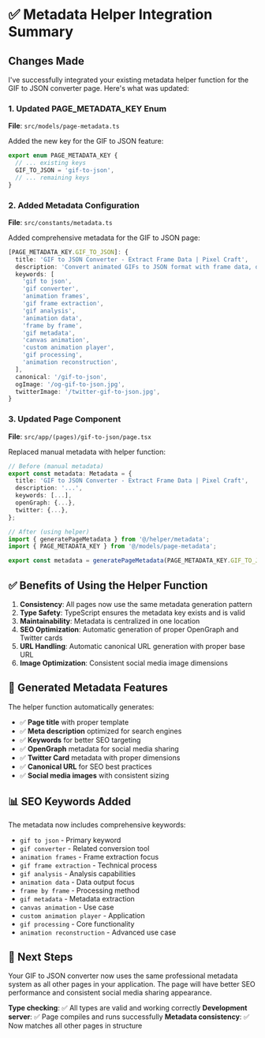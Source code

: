 # ✅ Metadata Helper Integration Summary

## Changes Made

I've successfully integrated your existing metadata helper function for the GIF to JSON converter page. Here's what was updated:

### 1. **Updated PAGE_METADATA_KEY Enum**

**File**: `src/models/page-metadata.ts`

Added the new key for the GIF to JSON feature:

```typescript
export enum PAGE_METADATA_KEY {
  // ... existing keys
  GIF_TO_JSON = 'gif-to-json',
  // ... remaining keys
}
```

### 2. **Added Metadata Configuration**

**File**: `src/constants/metadata.ts`

Added comprehensive metadata for the GIF to JSON page:

```typescript
[PAGE_METADATA_KEY.GIF_TO_JSON]: {
  title: 'GIF to JSON Converter - Extract Frame Data | Pixel Craft',
  description: 'Convert animated GIFs to JSON format with frame data, delays, and metadata. Perfect for custom animation players, frame analysis, and web development.',
  keywords: [
    'gif to json',
    'gif converter',
    'animation frames',
    'gif frame extraction',
    'gif analysis',
    'animation data',
    'frame by frame',
    'gif metadata',
    'canvas animation',
    'custom animation player',
    'gif processing',
    'animation reconstruction',
  ],
  canonical: '/gif-to-json',
  ogImage: '/og-gif-to-json.jpg',
  twitterImage: '/twitter-gif-to-json.jpg',
}
```

### 3. **Updated Page Component**

**File**: `src/app/(pages)/gif-to-json/page.tsx`

Replaced manual metadata with helper function:

```typescript
// Before (manual metadata)
export const metadata: Metadata = {
  title: 'GIF to JSON Converter - Extract Frame Data | Pixel Craft',
  description: '...',
  keywords: [...],
  openGraph: {...},
  twitter: {...},
};

// After (using helper)
import { generatePageMetadata } from '@/helper/metadata';
import { PAGE_METADATA_KEY } from '@/models/page-metadata';

export const metadata = generatePageMetadata(PAGE_METADATA_KEY.GIF_TO_JSON);
```

## ✅ Benefits of Using the Helper Function

1. **Consistency**: All pages now use the same metadata generation pattern
2. **Type Safety**: TypeScript ensures the metadata key exists and is valid
3. **Maintainability**: Metadata is centralized in one location
4. **SEO Optimization**: Automatic generation of proper OpenGraph and Twitter cards
5. **URL Handling**: Automatic canonical URL generation with proper base URL
6. **Image Optimization**: Consistent social media image dimensions

## 🎯 Generated Metadata Features

The helper function automatically generates:

- ✅ **Page title** with proper template
- ✅ **Meta description** optimized for search engines
- ✅ **Keywords** for better SEO targeting
- ✅ **OpenGraph** metadata for social media sharing
- ✅ **Twitter Card** metadata with proper dimensions
- ✅ **Canonical URL** for SEO best practices
- ✅ **Social media images** with consistent sizing

## 📊 SEO Keywords Added

The metadata now includes comprehensive keywords:

- `gif to json` - Primary keyword
- `gif converter` - Related conversion tool
- `animation frames` - Frame extraction focus
- `gif frame extraction` - Technical process
- `gif analysis` - Analysis capabilities
- `animation data` - Data output focus
- `frame by frame` - Processing method
- `gif metadata` - Metadata extraction
- `canvas animation` - Use case
- `custom animation player` - Application
- `gif processing` - Core functionality
- `animation reconstruction` - Advanced use case

## 🚀 Next Steps

Your GIF to JSON converter now uses the same professional metadata system as all other pages in your application. The page will have better SEO performance and consistent social media sharing appearance.

**Type checking**: ✅ All types are valid and working correctly
**Development server**: ✅ Page compiles and runs successfully
**Metadata consistency**: ✅ Now matches all other pages in structure
